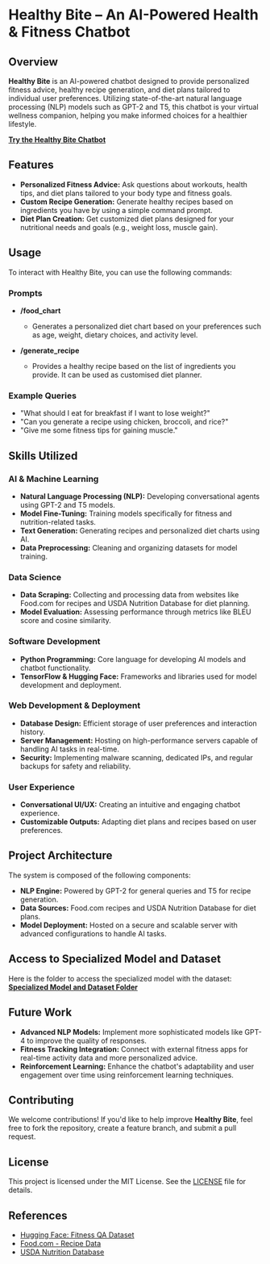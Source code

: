 # **Healthy Bite – An AI-Powered Health & Fitness Chatbot**

## Overview
**Healthy Bite** is an AI-powered chatbot designed to provide personalized fitness advice, healthy recipe generation, and diet plans tailored to individual user preferences. Utilizing state-of-the-art natural language processing (NLP) models such as GPT-2 and T5, this chatbot is your virtual wellness companion, helping you make informed choices for a healthier lifestyle.

[**Try the Healthy Bite Chatbot**](http://194.238.22.155:8080/chat/)

## Features
- **Personalized Fitness Advice:** Ask questions about workouts, health tips, and diet plans tailored to your body type and fitness goals.
- **Custom Recipe Generation:** Generate healthy recipes based on ingredients you have by using a simple command prompt.
- **Diet Plan Creation:** Get customized diet plans designed for your nutritional needs and goals (e.g., weight loss, muscle gain).

## Usage

To interact with Healthy Bite, you can use the following commands:

### Prompts

- **/food_chart**
  - Generates a personalized diet chart based on your preferences such as age, weight, dietary choices, and activity level.
  
- **/generate_recipe**
  - Provides a healthy recipe based on the list of ingredients you provide. It can be used as customised diet planner.

### Example Queries
- "What should I eat for breakfast if I want to lose weight?"
- "Can you generate a recipe using chicken, broccoli, and rice?"
- "Give me some fitness tips for gaining muscle."

## Skills Utilized

### AI & Machine Learning
- **Natural Language Processing (NLP):** Developing conversational agents using GPT-2 and T5 models.
- **Model Fine-Tuning:** Training models specifically for fitness and nutrition-related tasks.
- **Text Generation:** Generating recipes and personalized diet charts using AI.
- **Data Preprocessing:** Cleaning and organizing datasets for model training.

### Data Science
- **Data Scraping:** Collecting and processing data from websites like Food.com for recipes and USDA Nutrition Database for diet planning.
- **Model Evaluation:** Assessing performance through metrics like BLEU score and cosine similarity.

### Software Development
- **Python Programming:** Core language for developing AI models and chatbot functionality.
- **TensorFlow & Hugging Face:** Frameworks and libraries used for model development and deployment.

### Web Development & Deployment
- **Database Design:** Efficient storage of user preferences and interaction history.
- **Server Management:** Hosting on high-performance servers capable of handling AI tasks in real-time.
- **Security:** Implementing malware scanning, dedicated IPs, and regular backups for safety and reliability.

### User Experience
- **Conversational UI/UX:** Creating an intuitive and engaging chatbot experience.
- **Customizable Outputs:** Adapting diet plans and recipes based on user preferences.

## Project Architecture

The system is composed of the following components:

- **NLP Engine:** Powered by GPT-2 for general queries and T5 for recipe generation.
- **Data Sources:** Food.com recipes and USDA Nutrition Database for diet plans.
- **Model Deployment:** Hosted on a secure and scalable server with advanced configurations to handle AI tasks.

## Access to Specialized Model and Dataset

Here is the folder to access the specialized model with the dataset: [**Specialized Model and Dataset Folder**](https://mylambton-my.sharepoint.com/:f:/g/personal/c0906294_mylambton_ca/ErcT0lHXbspGqq56_KcFinoBSWY3JizYgU_C5K45amuwOQ?email=Vahid.Hadavi%40cestarcollege.com&e=Aw3hYr)

## Future Work
- **Advanced NLP Models:** Implement more sophisticated models like GPT-4 to improve the quality of responses.
- **Fitness Tracking Integration:** Connect with external fitness apps for real-time activity data and more personalized advice.
- **Reinforcement Learning:** Enhance the chatbot's adaptability and user engagement over time using reinforcement learning techniques.

## Contributing

We welcome contributions! If you'd like to help improve **Healthy Bite**, feel free to fork the repository, create a feature branch, and submit a pull request.

## License

This project is licensed under the MIT License. See the [LICENSE](LICENSE) file for details.

## References
- [Hugging Face: Fitness QA Dataset](https://huggingface.co/datasets/hammamwahab/fitness-qa)
- [Food.com - Recipe Data](https://www.food.com/)
- [USDA Nutrition Database](https://fdc.nal.usda.gov/)
